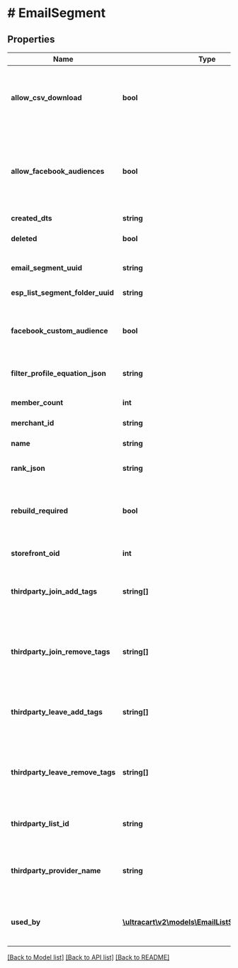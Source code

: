 # # EmailSegment

## Properties

Name | Type | Description | Notes
------------ | ------------- | ------------- | -------------
**allow_csv_download** | **bool** | True if the current user has the rights to download this segment. | [optional]
**allow_facebook_audiences** | **bool** | True if this StoreFront has the Facebook Analytics app connected and supports them | [optional]
**created_dts** | **string** | Created date | [optional]
**deleted** | **bool** | True if this campaign was deleted | [optional]
**email_segment_uuid** | **string** | Email segment UUID | [optional]
**esp_list_segment_folder_uuid** | **string** | List/Segment folder UUID | [optional]
**facebook_custom_audience** | **bool** | True if you want to sync to a facebook custom audience | [optional]
**filter_profile_equation_json** | **string** | File profile equation json | [optional]
**member_count** | **int** | Count of members in this segment | [optional]
**merchant_id** | **string** | Merchant ID | [optional]
**name** | **string** | Name of email segment | [optional]
**rank_json** | **string** | Rank settings json | [optional]
**rebuild_required** | **bool** | True if a rebuild is required because some part of the segment has changed | [optional]
**storefront_oid** | **int** | Storefront oid | [optional]
**thirdparty_join_add_tags** | **string[]** | Third party provider tags to add when a customer joins the segment. | [optional]
**thirdparty_join_remove_tags** | **string[]** | Third party provider tags to remove when a customer joins the segment. | [optional]
**thirdparty_leave_add_tags** | **string[]** | Third party provider tags to add when a customer leaves the segment. | [optional]
**thirdparty_leave_remove_tags** | **string[]** | Third party provider tags to remove when a customer leaves the segment. | [optional]
**thirdparty_list_id** | **string** | List id of third party provider to sync with. | [optional]
**thirdparty_provider_name** | **string** | Name of third party provider to sync segment to a list with. | [optional]
**used_by** | [**\ultracart\v2\models\EmailListSegmentUsedBy[]**](EmailListSegmentUsedBy.md) | Details on the flows or campaigns that use this list. | [optional]

[[Back to Model list]](../../README.md#models) [[Back to API list]](../../README.md#endpoints) [[Back to README]](../../README.md)
